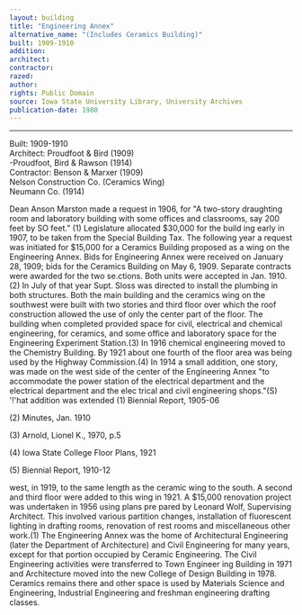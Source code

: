 ```yaml
---
layout: building
title: "Engineering Annex"
alternative_name: "(Includes Ceramics Building)"
built: 1909-1910
addition: 
architect: 
contractor: 
razed: 
author:
rights: Public Domain
source: Iowa State University Library, University Archives
publication-date: 1980 
---
```

---
Built:  1909-1910  
Architect:  Proudfoot & Bird  (1909)  
-Proudfoot,  Bird & Rawson  (1914)  
Contractor:  Benson & Marxer  (1909)  
Nelson Construction Co.  (Ceramics Wing)  
Neumann Co.  (1914)  

Dean Anson Marston made a request in 1906, for "A two-story draughting room and laboratory building with some offices and classrooms, say 200 feet by SO feet." (1) Legislature allocated $30,000 for the build ing early in 1907, to be taken from the Special Building Tax. 
The following year a request was initiated for $15,000 for a Ceramics Building proposed as a wing on the Engineering Annex. 
Bids for Engineering Annex were received on January 28, 1909; bids for the Ceramics Building on May 6, 1909. Separate contracts were awarded for the two se.ctions. Both units were accepted in Jan. 1910.(2) In July of that year Supt. Sloss was directed to install the plumbing in both structures. 
Both the main building and the ceramics wing on the southwest were built with two stories and third floor over which the roof construction allowed the use of only the center part of the floor. 
The building when completed provided space for civil, electrical and chemical engineering, for ceramics, and some office and laboratory 
space for the Engineering Experiment Station.(3) In 1916 chemical engineering moved to the Chemistry Building. By 1921 about one fourth of the floor area was being used by the Highway Commission.(4) 
In 1914 a small addition, one story, was made on the west side of the center of the Engineering Annex "to accommodate the power station of the electrical department and the electrical department and the elec 
trical and civil engineering shops."(S) '!'hat addition was extended 
(1) 
Biennial Report, 1905-06 

(2) 
Minutes, Jan. 1910 

(3) 
Arnold, Lionel K., 1970, p.5 

(4) 
Iowa State College Floor Plans, 1921 

(5) 
Biennial Report, 1910-12 


west, in 1919, to the same length as the ceramic wing to the south. A second and third floor were added to this wing in 1921. 
A $15,000 renovation project was undertaken in 1956 using plans pre pared by Leonard Wolf, Supervising Architect. This involved various partition changes, installation of fluorescent lighting in drafting rooms, renovation of rest rooms and miscellaneous other work.(1) 
The Engineering Annex was the home of Architectural Engineering (later 
the Department of Architecture) and Civil Engineering for many years, except for that portion occupied by Ceramic Engineering. 
The Civil Engineering activities were transferred to Town Engineer 
ing Building in 1971 and Architecture moved into the new College of Design Building in 1978. Ceramics remains there and other space is used by Materials Science and Engineering, Industrial Engineering and freshman engineering drafting classes.